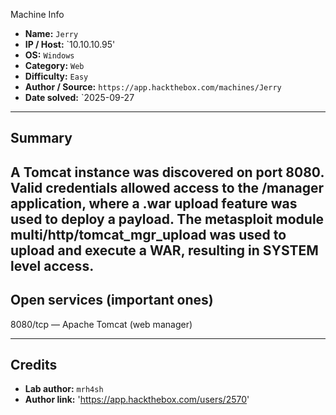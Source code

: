 Machine Info

* **Name:** `Jerry`
* **IP / Host:** `10.10.10.95'
* **OS:** `Windows` 
* **Category:** `Web`
* **Difficulty:** `Easy`
* **Author / Source:** `https://app.hackthebox.com/machines/Jerry`
* **Date solved:** `2025-09-27

---

## Summary

A Tomcat instance was discovered on port 8080. 
Valid credentials allowed access to the /manager application, where a .war upload feature was used to deploy a payload. 
The metasploit module multi/http/tomcat_mgr_upload was used to upload and execute a WAR, resulting in SYSTEM level access.
---

## Open services (important ones)

8080/tcp — Apache Tomcat (web manager)

---

## Credits

* **Lab author:** `mrh4sh`
* **Author link:** 'https://app.hackthebox.com/users/2570'
